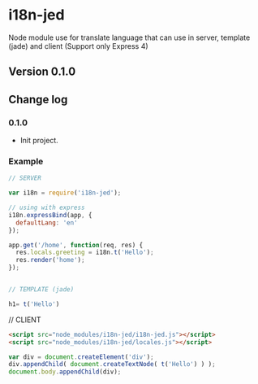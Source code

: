 # i18n-jed
Node module use for translate language that can use in server, template (jade) and client (Support only Express 4)

## Version 0.1.0


## Change log


### 0.1.0

- Init project.


### Example

```javascript
// SERVER

var i18n = require('i18n-jed');

// using with express
i18n.expressBind(app, {
  defaultLang: 'en'
});

app.get('/home', function(req, res) {
  res.locals.greeting = i18n.t('Hello');
  res.render('home');
});


// TEMPLATE (jade)

h1= t('Hello')
```

// CLIENT
```html
<script src="node_modules/i18n-jed/i18n-jed.js"></script>
<script src="node_modules/i18n-jed/locales.js"></script>
```

```javascript
var div = document.createElement('div');
div.appendChild( document.createTextNode( t('Hello') ) );
document.body.appendChild(div);
```
